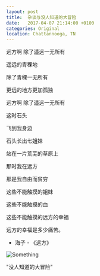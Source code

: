 ```yaml
---
layout: post
title:  杂谈与没人知道的大冒险
date:   2017-04-07 21:14:00 +0100
categories: Original
location: Chattannooga, TN
---
```


远方啊 除了遥远一无所有

遥远的青稞地

除了青稞一无所有

更远的地方更加孤独

远方啊 除了遥远一无所有

这时石头

飞到我身边

石头长出七姐妹

站在一片荒芜的草原上

那时我在远方

那是我自由而贫穷

这些不能触摸的姐妹

这些不能触摸的血

这些不能触摸的远方的幸福

远方的幸福是多少痛苦。


 - 海子 - 《远方》

 <div class="post-image">
    <img src="http://KevinSirius.github.io/img/Something.png" alt="Something" />
    <p class="post-image-caption">"没人知道的大冒险"
    </p>
</div>
